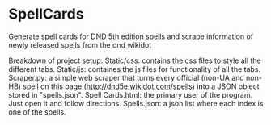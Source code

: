 # SpellCards
Generate spell cards for DND 5th edition spells and scrape information of newly released spells from the dnd wikidot

Breakdown of project setup:
Static/css: contains the css files to style all the different tabs. 
Static/js: containes the js files for functionality of all the tabs. 
Scraper.py: a simple web scraper that turns every official (non-UA and non-HB) spell on this page (http://dnd5e.wikidot.com/spells) into a JSON object stored in "spells.json". 
Spell Cards.html: the primary user of the program. Just open it and follow directions. 
Spells.json: a json list where each index is one of the spells.
